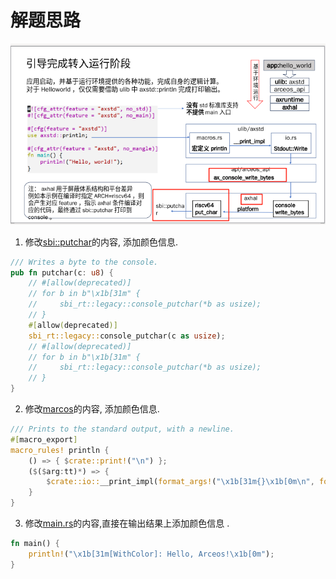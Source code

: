 # 解题思路

![alt text](../images/1.png)

1. 修改[sbi::putchar](../arceos/modules/axhal/src/platform/riscv64_qemu_virt/console.rs)的内容, 添加颜色信息. 

```rust
/// Writes a byte to the console.
pub fn putchar(c: u8) {
    // #[allow(deprecated)]
    // for b in b"\x1b[31m" {
    //     sbi_rt::legacy::console_putchar(*b as usize);
    // }
    #[allow(deprecated)]
    sbi_rt::legacy::console_putchar(c as usize);
    // #[allow(deprecated)]
    // for b in b"\x1b[31m" {
    //     sbi_rt::legacy::console_putchar(*b as usize);
    // }
}
```


2. 修改[marcos](../arceos/ulib/axstd/src/macros.rs)的内容, 添加颜色信息. 

```rust
/// Prints to the standard output, with a newline.
#[macro_export]
macro_rules! println {
    () => { $crate::print!("\n") };
    ($($arg:tt)*) => {
        $crate::io::__print_impl(format_args!("\x1b[31m{}\x1b[0m\n", format_args!($($arg)*)));
    }
}
```




3. 修改[main.rs](../arceos/exercises/print_with_color/src/main.rs)的内容,直接在输出结果上添加颜色信息 .

```rust
fn main() {
    println!("\x1b[31m[WithColor]: Hello, Arceos!\x1b[0m");
}
```